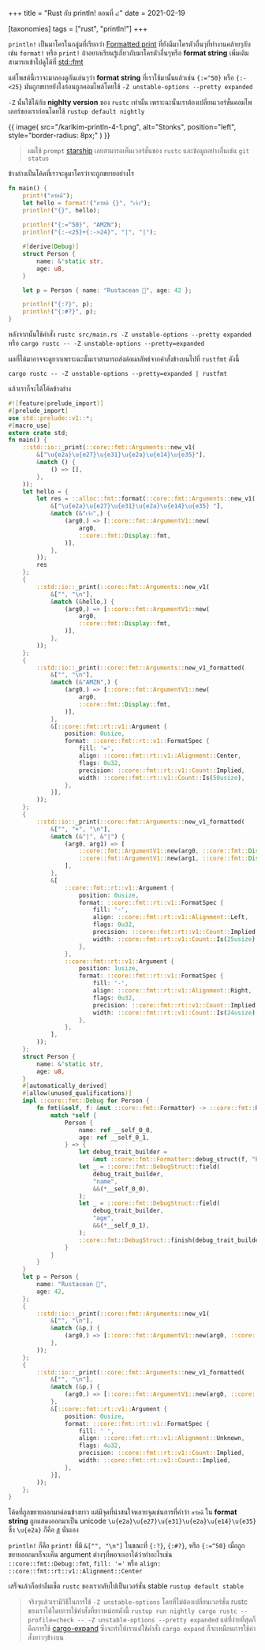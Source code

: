 +++
title = "Rust กับ println! ตอนที่ ๔"
date = 2021-02-19

[taxonomies]
tags = ["rust", "println!"]
+++

`println!` เป็นมาโครในกลุุ่มที่เรียกว่า [Formatted print](https://doc.rust-lang.org/rust-by-example/hello/print.html) ที่ยังมีมาโครตัวอื่นๆที่ทำงานคล้ายๆกับเช่น `format!` หรือ `print!` ถ้าอยากเรียนรู้เกี่ยวกับมาโครตัวอื่นๆหรือ **format string** เพิ่มเติมสามารถเข้าไปดูได้ที่ [std::fmt](https://doc.rust-lang.org/std/fmt/)

แต่โพสต์นี้เราจะมาลองดูกันเล่นๆว่า **format string** ที่เราใช้มานั้นแล้วเช่น `{:=^50}` หรือ `{:-<25}` มันถูกขยายยังไงก่อนถูกคอมไพล์โดยใช้ `-Z unstable-options --pretty expanded`
<!-- more -->

`-Z` นั้นใช้ได้กับ **nighlty version** ของ `rustc` เท่านั้น เพราะฉะนั้นเราต้องเปลี่ยนเวอร์ชั่นคอมไพเลอร์ของเราก่อนโดยใช้ `rustup default nightly`

{{ image(
    src="/karlkim-println-4-1.png",
    alt="Stonks",
    position="left",
    style="border-radius: 8px;"
    ) }}

> ผมใช้ `prompt` [starship](https://starship.rs/) เลยสามารถเห็นเวอร์ชั่นของ `rustc` และข้อมูลอย่างอื่นเช่น `git status` 

ข้างล่างเป็นโค้ดที่เราจะดูมาโครว่าจะถูกขยายอย่างไร
```rs
fn main() {
    print!("สวัสดี");
    let hello = format!("สวัสดี {}", "เจ้า");
    println!("{}", hello);
    
    println!("{:=^50}", "AMZN");
    println!("{:-<25}+{:->24}", "|", "|");

    #[derive(Debug)]
    struct Person {
        name: &'static str,
        age: u8,
    }

    let p = Person { name: "Rustacean 🦀", age: 42 };

    println!("{:?}", p);
    println!("{:#?}", p);
}
```
หลังจากนั้นใช้คำสั่ง `rustc src/main.rs -Z unstable-options --pretty expanded` หรือ `cargo rustc -- -Z unstable-options --pretty=expanded`

ผลที่ได้มาอาจจะดูยากเพราะฉะนั้นเราสามารถส่งต่อผลลัพธ์จากคำสั่งข้างบนไปที่ `rustfmt` ดังนี้ 

`cargo rustc -- -Z unstable-options --pretty=expanded | rustfmt`

แล้วเราก็จะได้โค้ดข้างล่าง
```rs
#![feature(prelude_import)]
#[prelude_import]
use std::prelude::v1::*;
#[macro_use]
extern crate std;
fn main() {
    ::std::io::_print(::core::fmt::Arguments::new_v1(
        &["\u{e2a}\u{e27}\u{e31}\u{e2a}\u{e14}\u{e35}"],
        &match () {
            () => [],
        },
    ));
    let hello = {
        let res = ::alloc::fmt::format(::core::fmt::Arguments::new_v1(
            &["\u{e2a}\u{e27}\u{e31}\u{e2a}\u{e14}\u{e35} "],
            &match (&"เจ้า",) {
                (arg0,) => [::core::fmt::ArgumentV1::new(
                    arg0,
                    ::core::fmt::Display::fmt,
                )],
            },
        ));
        res
    };
    {
        ::std::io::_print(::core::fmt::Arguments::new_v1(
            &["", "\n"],
            &match (&hello,) {
                (arg0,) => [::core::fmt::ArgumentV1::new(
                    arg0,
                    ::core::fmt::Display::fmt,
                )],
            },
        ));
    };
    {
        ::std::io::_print(::core::fmt::Arguments::new_v1_formatted(
            &["", "\n"],
            &match (&"AMZN",) {
                (arg0,) => [::core::fmt::ArgumentV1::new(
                    arg0,
                    ::core::fmt::Display::fmt,
                )],
            },
            &[::core::fmt::rt::v1::Argument {
                position: 0usize,
                format: ::core::fmt::rt::v1::FormatSpec {
                    fill: '=',
                    align: ::core::fmt::rt::v1::Alignment::Center,
                    flags: 0u32,
                    precision: ::core::fmt::rt::v1::Count::Implied,
                    width: ::core::fmt::rt::v1::Count::Is(50usize),
                },
            }],
        ));
    };
    {
        ::std::io::_print(::core::fmt::Arguments::new_v1_formatted(
            &["", "+", "\n"],
            &match (&"|", &"|") {
                (arg0, arg1) => [
                    ::core::fmt::ArgumentV1::new(arg0, ::core::fmt::Display::fmt),
                    ::core::fmt::ArgumentV1::new(arg1, ::core::fmt::Display::fmt),
                ],
            },
            &[
                ::core::fmt::rt::v1::Argument {
                    position: 0usize,
                    format: ::core::fmt::rt::v1::FormatSpec {
                        fill: '-',
                        align: ::core::fmt::rt::v1::Alignment::Left,
                        flags: 0u32,
                        precision: ::core::fmt::rt::v1::Count::Implied,
                        width: ::core::fmt::rt::v1::Count::Is(25usize),
                    },
                },
                ::core::fmt::rt::v1::Argument {
                    position: 1usize,
                    format: ::core::fmt::rt::v1::FormatSpec {
                        fill: '-',
                        align: ::core::fmt::rt::v1::Alignment::Right,
                        flags: 0u32,
                        precision: ::core::fmt::rt::v1::Count::Implied,
                        width: ::core::fmt::rt::v1::Count::Is(24usize),
                    },
                },
            ],
        ));
    };
    struct Person {
        name: &'static str,
        age: u8,
    }
    #[automatically_derived]
    #[allow(unused_qualifications)]
    impl ::core::fmt::Debug for Person {
        fn fmt(&self, f: &mut ::core::fmt::Formatter) -> ::core::fmt::Result {
            match *self {
                Person {
                    name: ref __self_0_0,
                    age: ref __self_0_1,
                } => {
                    let debug_trait_builder =
                        &mut ::core::fmt::Formatter::debug_struct(f, "Person");
                    let _ = ::core::fmt::DebugStruct::field(
                        debug_trait_builder,
                        "name",
                        &&(*__self_0_0),
                    );
                    let _ = ::core::fmt::DebugStruct::field(
                        debug_trait_builder,
                        "age",
                        &&(*__self_0_1),
                    );
                    ::core::fmt::DebugStruct::finish(debug_trait_builder)
                }
            }
        }
    }
    let p = Person {
        name: "Rustacean 🦀",
        age: 42,
    };
    {
        ::std::io::_print(::core::fmt::Arguments::new_v1(
            &["", "\n"],
            &match (&p,) {
                (arg0,) => [::core::fmt::ArgumentV1::new(arg0, ::core::fmt::Debug::fmt)],
            },
        ));
    };
    {
        ::std::io::_print(::core::fmt::Arguments::new_v1_formatted(
            &["", "\n"],
            &match (&p,) {
                (arg0,) => [::core::fmt::ArgumentV1::new(arg0, ::core::fmt::Debug::fmt)],
            },
            &[::core::fmt::rt::v1::Argument {
                position: 0usize,
                format: ::core::fmt::rt::v1::FormatSpec {
                    fill: ' ',
                    align: ::core::fmt::rt::v1::Alignment::Unknown,
                    flags: 4u32,
                    precision: ::core::fmt::rt::v1::Count::Implied,
                    width: ::core::fmt::rt::v1::Count::Implied,
                },
            }],
        ));
    };
}
```

โค้ดที่ถูกขยายออกมาค่อนข้างยาว แต่มีจุดที่น่าสนใจหลายจุดเช่นการที่คำว่า `สวัสดี` ใน **format string** ถูกแสดงออกมาเป็น unicode `\u{e2a}\u{e27}\u{e31}\u{e2a}\u{e14}\u{e35}` ซึ่ง `\u{e2a}` ก็คือ  [ส](https://graphemica.com/%E0%B8%AA)  นั่นเอง

`println!` ก็คือ `print!` ที่มี `&["", "\n"]` ในขณะที่ `{:?}`, `{:#?}`, หรือ `{:=^50}` เมื่อถูกขยายออกมาก็จะเห็น argument ต่างๆที่พอจะเอาได้ว่าทำอะไรเช่น `::core::fmt::Debug::fmt`, `fill: '='` หรือ `align: ::core::fmt::rt::v1::Alignment::Center`

เสร็จแล้วก็อย่าลืมเช็ต `rustc` ของเรากลับไปเป็นเวอร์ชั่น stable 
`rustup default stable`

> จริงๆแล้วเรามีวิธีในการใช้ `-Z unstable-options` โดยที่ไม่ต้องเปลี่ยนเวอร์ชั่น rustc ของเราได้โดยการใช้คำสั่งที่ยาวหน่อยดังนี้ `rustup run nightly cargo rustc --profile=check -- -Z unstable-options --pretty expanded` แต่ที่ง่ายที่สุดก็คือการใช้ [cargo-expand](https://github.com/dtolnay/cargo-expand) ซึ่งจะทำให้เราแค่่ใช้ค่ำสั่ง `cargo expand` ก็จะเหมือนการใช้คำสั่งยาวๆข้างบน
